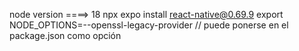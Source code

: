 node version ====> 18
npx expo install react-native@0.69.9
export NODE_OPTIONS=--openssl-legacy-provider // puede ponerse en el package.json como opción
